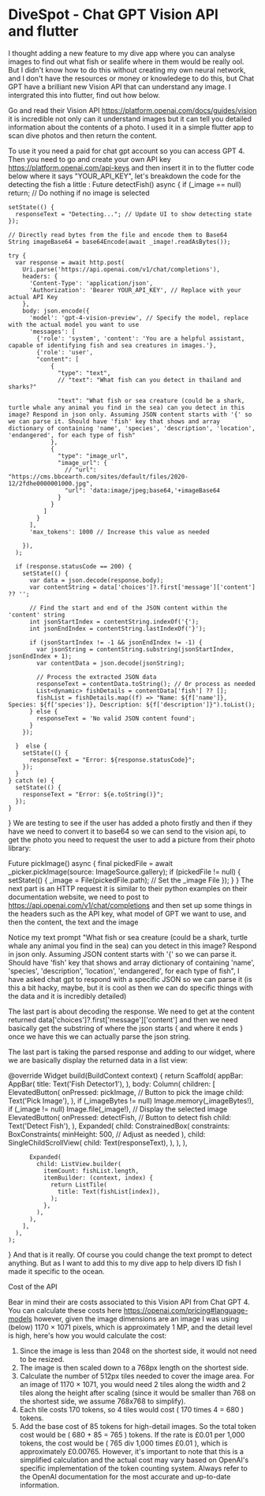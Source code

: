 # DiveSpot - Chat GPT Vision API and flutter

I thought adding a new feature to my dive app where you can analyse images to find out what fish or sealife where in them would be really ool. But I didn't know how to do this without creating my own neural network, and I don't have the resources or money or knowledege to do this, but Chat GPT have a brilliant new Vision API that can understand any image. I intergrated this into flutter, find out how below. 

Go and read their Vision API https://platform.openai.com/docs/guides/vision it is incredible not only can it understand images but it can tell you detailed information about the contents of a photo. I used it in a simple flutter app to scan dive photos and then return the content. 

To use it you need a paid for chat gpt account so you can access GPT 4. Then you need to go and create your own API key https://platform.openai.com/api-keys and then insert it in to the flutter code below where it says "YOUR_API_KEY", let's breakdown the  code for the detecting the fish a little :
  Future<void> detectFish() async {
    if (_image == null) return; // Do nothing if no image is selected

    setState(() {
      responseText = "Detecting..."; // Update UI to show detecting state
    });

    // Directly read bytes from the file and encode them to Base64
    String imageBase64 = base64Encode(await _image!.readAsBytes());

    try {
      var response = await http.post(
        Uri.parse('https://api.openai.com/v1/chat/completions'),
        headers: {
          'Content-Type': 'application/json',
          'Authorization': 'Bearer YOUR_API_KEY', // Replace with your actual API Key
        },
        body: json.encode({
          'model': 'gpt-4-vision-preview', // Specify the model, replace with the actual model you want to use
          'messages': [
            {'role': 'system', 'content': 'You are a helpful assistant, capable of identifying fish and sea creatures in images.'},
            {'role': 'user', 
            "content": [
                {
                  "type": "text",
                  // "text": "What fish can you detect in thailand and sharks?"

                  "text": "What fish or sea creature (could be a shark, turtle whale any animal you find in the sea) can you detect in this image? Respond in json only. Assuming JSON content starts with '{' so we can parse it. Should have 'fish' key that shows and array dictionary of containing 'name', 'species', 'description', 'location', 'endangered', for each type of fish"
                },
                {
                  "type": "image_url",
                  "image_url": {
                    // "url": "https://cms.bbcearth.com/sites/default/files/2020-12/2fdhe0000001000.jpg",
                    "url": 'data:image/jpeg;base64,'+imageBase64
                  }
                }
              ]
            }
          ],
          'max_tokens': 1000 // Increase this value as needed

        }),
      );

      if (response.statusCode == 200) {
        setState(() {
          var data = json.decode(response.body);
          var contentString = data['choices']?.first['message']['content'] ?? '';

          // Find the start and end of the JSON content within the 'content' string
          int jsonStartIndex = contentString.indexOf('{');
          int jsonEndIndex = contentString.lastIndexOf('}');

          if (jsonStartIndex != -1 && jsonEndIndex != -1) {
            var jsonString = contentString.substring(jsonStartIndex, jsonEndIndex + 1);
            var contentData = json.decode(jsonString);

            // Process the extracted JSON data
            responseText = contentData.toString(); // Or process as needed
            List<dynamic> fishDetails = contentData['fish'] ?? [];
            fishList = fishDetails.map((f) => "Name: ${f['name']}, Species: ${f['species']}, Description: ${f['description']}").toList();
          } else {
            responseText = 'No valid JSON content found';
          }
        });

      }  else {
        setState(() {
          responseText = "Error: ${response.statusCode}";
        });
      }
    } catch (e) {
      setState(() {
        responseText = "Error: ${e.toString()}";
      });
    }
  }
We are testing to see if the user has added a photo firstly and then if they have we need to convert it to base64 so we can send to the vision api, to get the photo you need to request the user to add a picture from their photo library:

  Future<void> pickImage() async {
    final pickedFile = await _picker.pickImage(source: ImageSource.gallery);
    if (pickedFile != null) {
      setState(() {
        _image = File(pickedFile.path); // Set the _image File
      });
    }
  }
The next part is an HTTP request it is similar to their python examples on their documentation website, we need to post to https://api.openai.com/v1/chat/completions and then set up some things in the headers such as the API key, what model of GPT we want to use, and then the content, the text and the image

Notice my text prompt "What fish or sea creature (could be a shark, turtle whale any animal you find in the sea) can you detect in this image? Respond in json only. Assuming JSON content starts with '{' so we can parse it. Should have 'fish' key that shows and array dictionary of containing 'name', 'species', 'description', 'location', 'endangered', for each type of fish", I have asked chat gpt to respond with a specific JSON so we can parse it (is this a bit hacky, maybe, but it is cool as then we can do specific things with the data and it is incredibly detailed)

The last part is about decoding the response. We need to get at the content returned data['choices']?.first['message']['content'] and then we need basically get the substring of where the json starts { and where it ends }  once we have this we can actually parse the json string.

The last part is taking the parsed response and adding to our widget, where we are basically display the returned data in a list view:

  @override
  Widget build(BuildContext context) {
    return Scaffold(
      appBar: AppBar(
        title: Text('Fish Detector1'),
      ),
      body: Column(
        children: [
          ElevatedButton(
            onPressed: pickImage, // Button to pick the image
            child: Text('Pick Image'),
          ),
          if (_imageBytes != null) Image.memory(_imageBytes!),
          if (_image != null) Image.file(_image!), // Display the selected image
          ElevatedButton(
            onPressed: detectFish, // Button to detect fish
            child: Text('Detect Fish'),
          ),
          Expanded(
            child: ConstrainedBox(
              constraints: BoxConstraints(
                minHeight: 500, // Adjust as needed
              ),
              child: SingleChildScrollView(
                child: Text(responseText),
              ),
            ),
          ),

          Expanded(
            child: ListView.builder(
              itemCount: fishList.length,
              itemBuilder: (context, index) {
                return ListTile(
                  title: Text(fishList[index]),
                );
              },
            ),
          ),
        ],
      ),
    );
  }
And that is it really. Of course you could change the text prompt to detect anything. But as I want to add this to my dive app to help divers ID fish I made it specific to the ocean.

Cost of the API

Bear in mind their are costs associated to this Vision API from Chat GPT 4. You can calculate these costs here https://openai.com/pricing#language-models however, given the image dimensions are an image I was using (below) 1170 × 1071 pixels, which is approximately 1 MP, and the detail level is high, here's how you would calculate the cost:
1. Since the image is less than 2048 on the shortest side, it would not need to be resized.
2. The image is then scaled down to a 768px length on the shortest side.
3. Calculate the number of 512px tiles needed to cover the image area. For an image of 1170 × 1071, you would need 2 tiles along the width and 2 tiles along the height after scaling (since it would be smaller than 768 on the shortest side, we assume 768x768 to simplify).
4. Each tile costs 170 tokens, so 4 tiles would cost ( 170 times 4 = 680 ) tokens.
5. Add the base cost of 85 tokens for high-detail images.
So the total token cost would be ( 680 + 85 = 765 ) tokens.
If the rate is £0.01 per 1,000 tokens, the cost would be ( 765 div 1,000 times £0.01 ), which is approximately £0.00765.
However, it's important to note that this is a simplified calculation and the actual cost may vary based on OpenAI's specific implementation of the token counting system. Always refer to the OpenAI documentation for the most accurate and up-to-date information.
